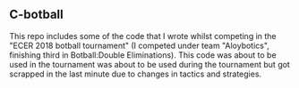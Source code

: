 C-botball
--------------
This repo includes some of the code that I wrote whilst competing in the "ECER 2018 botball tournament" (I competed under team "Aloybotics", finishing third in Botball:Double Eliminations). This code was about to be used in the tournament was about to be used during the tournament but got scrapped in the last minute due to changes in tactics and strategies. 